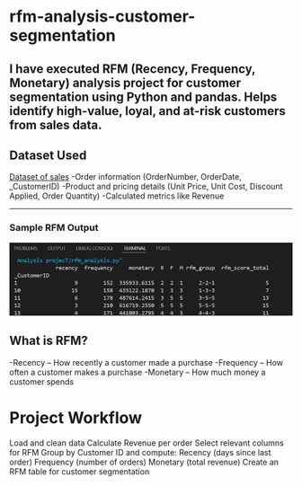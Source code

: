 # rfm-analysis-customer-segmentation
I have executed RFM (Recency, Frequency, Monetary) analysis project for customer segmentation using Python and pandas. Helps identify high-value, loyal, and at-risk customers from sales data.
---

## Dataset Used
[Dataset of sales](sales_data.csv)
-Order information (OrderNumber, OrderDate, _CustomerID)
-Product and pricing details (Unit Price, Unit Cost, Discount Applied, Order Quantity)
-Calculated metrics like Revenue

---
###  Sample RFM Output
![sample output.jpg](https://github.com/RPreeti12/rfm-analysis-customer-segmentation/blob/main/sample_output.png)
## What is RFM?
-Recency – How recently a customer made a purchase
-Frequency – How often a customer makes a purchase
-Monetary – How much money a customer spends

# Project Workflow
Load and clean data
Calculate Revenue per order
Select relevant columns for RFM
Group by Customer ID and compute:
Recency (days since last order)
Frequency (number of orders)
Monetary (total revenue)
Create an RFM table for customer segmentation

